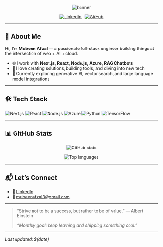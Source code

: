 <!-- Banner / Header -->
<p align="center">
  <img src="https://capsule-render.vercel.app/api?type=waving&color=0:282c34,100:61dafb&height=120&section=header&text=Mubeen%20Afzal&fontSize=60" alt="banner" />
</p>

<p align="center">
  <a href="https://www.linkedin.com/in/mubeen-afzal-6a2828156/">
    <img src="https://img.shields.io/badge/LinkedIn-Profile-blue?style=flat&logo=linkedin&logoColor=white" alt="LinkedIn" />
  </a>
  &nbsp;
  <a href="https://github.com/mubeenHere">
    <img src="https://img.shields.io/badge/GitHub-mubeenHere-181717?style=flat&logo=github&logoColor=white" alt="GitHub" />
  </a>
  <!-- Add more social / profile badges as needed -->
</p>

---

## 👋 About Me

Hi, I’m **Mubeen Afzal** — a passionate full-stack engineer building things at the intersection of web + AI + cloud.

- 🌐 I work with **Next.js, React, Node.js, Azure, RAG Chatbots**
- 🔧 I love creating solutions, building tools, and diving into new tech
- 🚀 Currently exploring generative AI, vector search, and large language model integrations

---

## 🛠️ Tech Stack

<p>
  <img src="https://img.shields.io/badge/Next.js-000000?style=flat&logo=nextdotjs&logoColor=white" alt="Next.js" />
  <img src="https://img.shields.io/badge/React-20232a?style=flat&logo=react&logoColor=61dafb" alt="React" />
  <img src="https://img.shields.io/badge/Node.js-43853d?style=flat&logo=node-dot-js&logoColor=white" alt="Node.js" />
  <img src="https://img.shields.io/badge/Azure-0089D6?style=flat&logo=microsoft-azure&logoColor=white" alt="Azure" />
  <img src="https://img.shields.io/badge/Python-3776AB?style=flat&logo=python&logoColor=white" alt="Python" />
  <img src="https://img.shields.io/badge/TensorFlow-FF6F00?style=flat&logo=tensorflow&logoColor=white" alt="TensorFlow" />
  <!-- Add more as needed -->
</p>

---

## 📊 GitHub Stats

<p align="center">
  <img src="https://github-readme-stats.vercel.app/api?username=mubeenHere&show_icons=true&theme=radical&hide_rank=true" alt="GitHub stats" />
</p>
<p align="center">
  <img src="https://github-readme-stats.vercel.app/api/top-langs/?username=mubeenHere&layout=compact&theme=radical" alt="Top languages" />
</p>

---

## 📬 Let’s Connect

- 💼 [LinkedIn](https://www.linkedin.com/in/mubeen-afzal-6a2828156/)  
- 📧 mubeenafzal3@gmail.com

---

> “Strive not to be a success, but rather to be of value.” — Albert Einstein  
>  
> _“Monthly goal: keep learning and shipping something cool.”_

---

_Last updated: $(date)_  
